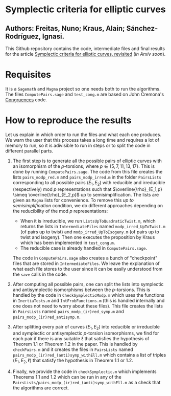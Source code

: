 # Symplectic criteria for elliptic curves
## Authors: Freitas, Nuno; Kraus, Alain; Sánchez-Rodríguez, Ignasi.

This Github repository contains the code, intermediate files and final results for the article [Symplectic criteria for elliptic curves, revisited]() (_in Arxiv soon_).

# Requisites
It is a `Sagemath` and `Magma` project so one needs both to run the algorithms. 
The files `ComputePairs.sage` and `test_cong.m` are based on John Cremona's [Congruences](https://github.com/JohnCremona/congruences) code.

# How to reproduce the results
Let us explain in which order to run the files and what each one produces. We warn the user that this process takes a long time and requires a lot of memory to run, so it is adivisible to run in steps or to split the code in different parallel parts. 

1. The first step is to generate all the possible pairs of elliptic curves with an isomorphism of the $p$-torsions, where $p\in\{5,7,11,13,17\}$. This is done by running `ComputePairs.sage`. The code from this file creates the lists `pairs_modp_red.m` and `pairs_modp_irred.m` in the folder `PairsLists` corresponding to all possible pairs $(E_1,E_2)$ with reducible and irreducible (respectively) mod $p$ representations such that $\overline{\rho}_{E_1,p} \simeq \overline{\rho}_{E_2,p}$ up to semisimplification. The lists are given as `Magma` lists for convenience.
To remove this _up to semisimplification_ condition, we do different approaches depending on the reducibility of the mod $p$ representations:
    - When it is irreducible, we run `ListsUpToQuadraticTwist.m`, which returns the lists in `IntermediateFiles` named `modp_irred_UpToTwist.m` (of pairs up to twist) and `modp_irred_UpToIsogeny.m` (of pairs up to twist and isogeny). Then one executes the proposition by Kraus which has been implemented in `test_cong.m`.
    - The reducible case is already handled in `ComputePairs.sage`.

    The code in `ComputePairs.sage` also creates a bunch of "checkpoint" files that are stored in `IntermediateFiles`. We leave the explanation of what each file stores to the user since it can be easily understood from the `save` calls in the code. 


2. After computing all possible pairs, one can split the lists into symplectic and antisymplectic isomorphisms between the $p$-torsions. This is handled by the code in `CheckSymplecticModp.m` which uses the functions in `InertiaTests.m` and `IntFrobFunctions.m` (this is handled internally and one does not need to worry about these files). This file creates the lists in `PairsLists` named `pairs_modp_(ir)red_symp.m` and `pairs_modp_(ir)red_antisymp.m`. 


3. After splitting every pair of curves $(E_1,E_2)$ into reducible or irreducible and symplectic or antisymplectic $p$-torsion isomorphisms, we find for each pair if there is any suitable $\ell$ that satisfies the hypothesis of Theorem 1.1 or Theorem 1.2 in the paper. This is handled by `checkPairs.m` and it creates the files in `PairsLists` named `pairs_modp_(ir)red_(anti)symp_withEll.m` which contains a list of triples $(E_1,E_2,\ell)$ that satisfy the hypothesis in Theorem 1.1 or 1.2. 

4. Finally, we provide the code in `checkSymplectic.m` which implements Theorems 1.1 and 1.2 which can be run in any of the `PairsLists/pairs_modp_(ir)red_(anti)symp_withEll.m` as a check that the algorithms are correct. 
